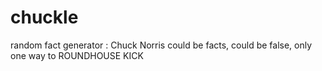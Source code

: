 # chuckle
random fact generator : Chuck Norris
could be facts, could be false, only one way to ROUNDHOUSE KICK
